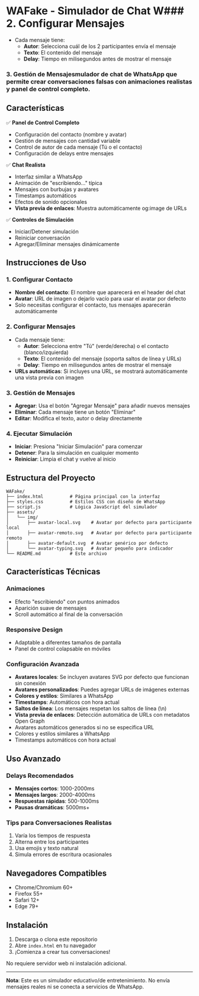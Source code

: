 # WAFake - Simulador de Chat W### 2. Configurar Mensajes
- Cada mensaje tiene:
  - **Autor**: Selecciona cuál de los 2 participantes envía el mensaje
  - **Texto**: El contenido del mensaje
  - **Delay**: Tiempo en milisegundos antes de mostrar el mensaje

### 3. Gestión de Mensajesmulador de chat de WhatsApp que permite crear conversaciones falsas con animaciones realistas y panel de control completo.

## Características

✅ **Panel de Control Completo**
- Configuración del contacto (nombre y avatar)
- Gestión de mensajes con cantidad variable
- Control de autor de cada mensaje (Tú o el contacto)
- Configuración de delays entre mensajes

✅ **Chat Realista**
- Interfaz similar a WhatsApp
- Animación de "escribiendo..." típica
- Mensajes con burbujas y avatares
- Timestamps automáticos
- Efectos de sonido opcionales
- **Vista previa de enlaces**: Muestra automáticamente og:image de URLs

✅ **Controles de Simulación**
- Iniciar/Detener simulación
- Reiniciar conversación
- Agregar/Eliminar mensajes dinámicamente

## Instrucciones de Uso

### 1. Configurar Contacto
- **Nombre del contacto**: El nombre que aparecerá en el header del chat
- **Avatar**: URL de imagen o dejarlo vacío para usar el avatar por defecto
- Solo necesitas configurar el contacto, tus mensajes aparecerán automáticamente

### 2. Configurar Mensajes
- Cada mensaje tiene:
  - **Autor**: Selecciona entre "Tú" (verde/derecha) o el contacto (blanco/izquierda)
  - **Texto**: El contenido del mensaje (soporta saltos de línea y URLs)
  - **Delay**: Tiempo en milisegundos antes de mostrar el mensaje
- **URLs automáticas**: Si incluyes una URL, se mostrará automáticamente una vista previa con imagen

### 3. Gestión de Mensajes
- **Agregar**: Usa el botón "Agregar Mensaje" para añadir nuevos mensajes
- **Eliminar**: Cada mensaje tiene un botón "Eliminar" 
- **Editar**: Modifica el texto, autor o delay directamente

### 4. Ejecutar Simulación
- **Iniciar**: Presiona "Iniciar Simulación" para comenzar
- **Detener**: Para la simulación en cualquier momento
- **Reiniciar**: Limpia el chat y vuelve al inicio

## Estructura del Proyecto

```
WAFake/
├── index.html          # Página principal con la interfaz
├── styles.css          # Estilos CSS con diseño de WhatsApp
├── script.js           # Lógica JavaScript del simulador
├── assets/
│   └── img/
│       ├── avatar-local.svg    # Avatar por defecto para participante local
│       ├── avatar-remoto.svg   # Avatar por defecto para participante remoto
│       ├── avatar-default.svg  # Avatar genérico por defecto
│       └── avatar-typing.svg   # Avatar pequeño para indicador
└── README.md           # Este archivo
```

## Características Técnicas

### Animaciones
- Efecto "escribiendo" con puntos animados
- Aparición suave de mensajes
- Scroll automático al final de la conversación

### Responsive Design
- Adaptable a diferentes tamaños de pantalla
- Panel de control colapsable en móviles

### Configuración Avanzada
- **Avatares locales**: Se incluyen avatares SVG por defecto que funcionan sin conexión
- **Avatares personalizados**: Puedes agregar URLs de imágenes externas
- **Colores y estilos**: Similares a WhatsApp
- **Timestamps**: Automáticos con hora actual
- **Saltos de línea**: Los mensajes respetan los saltos de línea (\n)
- **Vista previa de enlaces**: Detección automática de URLs con metadatos Open Graph
- Avatares automáticos generados si no se especifica URL
- Colores y estilos similares a WhatsApp
- Timestamps automáticos con hora actual

## Uso Avanzado

### Delays Recomendados
- **Mensajes cortos**: 1000-2000ms
- **Mensajes largos**: 2000-4000ms
- **Respuestas rápidas**: 500-1000ms
- **Pausas dramáticas**: 5000ms+

### Tips para Conversaciones Realistas
1. Varía los tiempos de respuesta
2. Alterna entre los participantes
3. Usa emojis y texto natural
4. Simula errores de escritura ocasionales

## Navegadores Compatibles
- Chrome/Chromium 60+
- Firefox 55+
- Safari 12+
- Edge 79+

## Instalación

1. Descarga o clona este repositorio
2. Abre `index.html` en tu navegador
3. ¡Comienza a crear tus conversaciones!

No requiere servidor web ni instalación adicional.

---

**Nota**: Este es un simulador educativo/de entretenimiento. No envía mensajes reales ni se conecta a servicios de WhatsApp.